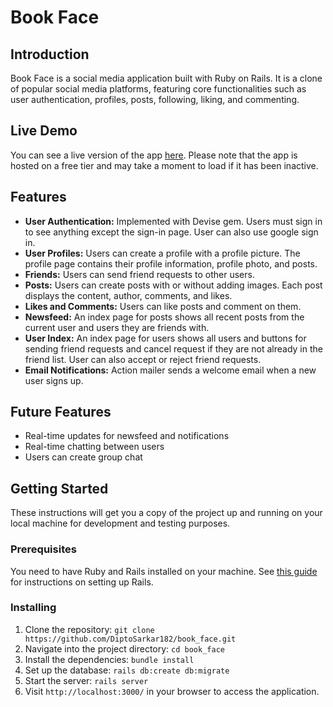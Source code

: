# Book Face

## Introduction

Book Face is a social media application built with Ruby on Rails. It is a clone of popular social media platforms, featuring core functionalities such as user authentication, profiles, posts, following, liking, and commenting.

## Live Demo

You can see a live version of the app [here](https://book-face.onrender.com).
Please note that the app is hosted on a free tier and may take a moment to load if it has been inactive.

## Features

- **User Authentication:** Implemented with Devise gem. Users must sign in to see anything except the sign-in page.
User can also use google sign in.
- **User Profiles:** Users can create a profile with a profile picture. The profile page contains their profile information, profile photo, and posts.
- **Friends:** Users can send friend requests to other users.
- **Posts:** Users can create posts with or without adding images. Each post displays the content, author, comments, and likes.
- **Likes and Comments:** Users can like posts and comment on them.
- **Newsfeed:** An index page for posts shows all recent posts from the current user and users they are friends with.
- **User Index:** An index page for users shows all users and buttons for sending friend requests and cancel 
request if they are not already in the friend list. User can also accept or reject friend requests.
- **Email Notifications:** Action mailer sends a welcome email when a new user signs up.


## Future Features

- Real-time updates for newsfeed and notifications
- Real-time chatting between users
- Users can create group chat

## Getting Started

These instructions will get you a copy of the project up and running on your local machine for development and testing purposes.

### Prerequisites

You need to have Ruby and Rails installed on your machine. See [this guide](https://guides.rubyonrails.org/getting_started.html#creating-a-new-rails-project-installing-rails) for instructions on setting up Rails.

### Installing

1. Clone the repository: `git clone https://github.com/DiptoSarkar182/book_face.git`
2. Navigate into the project directory: `cd book_face`
3. Install the dependencies: `bundle install`
4. Set up the database: `rails db:create db:migrate`
5. Start the server: `rails server`
6. Visit `http://localhost:3000/` in your browser to access the application.